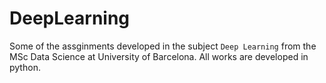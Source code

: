 # DeepLearning

Some of the assginments developed in the subject `Deep Learning` from the MSc Data Science at University of Barcelona. All works are developed in python.
